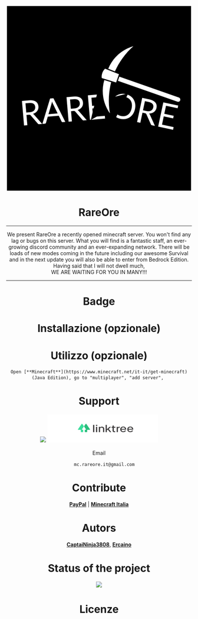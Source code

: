 <div align="center">

<div align="center">
    <img src="https://github.com/RareOre/.github/blob/main/img/logorareore.png?raw=true">
</div>

# <div align="center"> RareOre </div>  
    
***    

We present RareOre a recently opened minecraft server. You won't find any lag or bugs on this server. What you will find is a fantastic staff, an ever-growing discord community and an ever-expanding network. There will be loads of new modes coming in the future including our awesome Survival and in the next update you will also be able to enter from Bedrock Edition. Having said that I will not dwell much,<br>WE ARE WAITING FOR YOU IN MANY!!!

***

# Badge

# Installazione (opzionale)

# Utilizzo (opzionale)

    Open [**Minecraft**](https://www.minecraft.net/it-it/get-minecraft)(Java Edition), go to "multiplayer", "add server", 
    
# Support

<a href="https://discord.gg/BygSebWJ73"><img src="https://discord.com/api/guilds/934900180401160212/widget.png?style=banner2"></a>
[<img src="https://github.com/RareOre/.github/blob/main/img/linktree-logo.jpg?raw=true" height="76" width="300">](https://linktr.ee/RareOre_Official)<br><br>
    Email<br>
```
    mc.rareore.it@gmail.com
```

# Contribute
[**PayPal**](https://paypal.me/CaptaiNinja3808?country.x=IT&locale.x=it_IT) | [**Minecraft Italia**](https://www.minecraft-italia.it/server/rareore)

# Autors<br>
[**CaptaiNinja3808**](https://github.com/CaptaiNinja3808), [**Ercaino**](https://github.com/Ercaino)

# Status of the project
    
![](https://us-central1-progress-markdown.cloudfunctions.net/progress/5)
    
# Licenze
